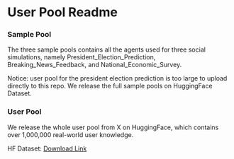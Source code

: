 # User Pool Readme

### Sample Pool
The three sample pools contains all the agents used for three social simulations, namely President_Election_Prediction, Breaking_News_Feedback, and National_Economic_Survey.

Notice: user pool for the president election prediction is too large to upload directly to this repo. We release the full sample pools on HuggingFace Dataset.

### User Pool
We release the whole user pool from X on HuggingFace, which contains over 1,000,000 real-world user knowledge.

HF Dataset: [Download Link]()